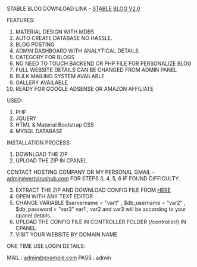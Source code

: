 STABLE BLOG DOWNLOAD LINK - [STABLE BLOG V2.0](https://github.com/tamzid958/blog/releases/tag/v2.0)

FEATURES:
1. MATERIAL DESIGN WITH MDB5
2. AUTO CREATE DATABASE NO HASSLE.
3. BLOG POSTING
4. ADMIN DASHBOARD WITH ANALYTICAL DETAILS
5. CATEGORY FOR BLOGS
6. NO NEED TO TOUCH BACKEND OR PHP FILE FOR PERSONALIZE BLOG
7. FULL WEBSITE DETAILS CAN BE CHANGED FROM ADMIN PANEL
8. BULK MAILING SYSTEM AVAILABLE
9. GALLERY AVAILABLE
10. READY FOR GOOGLE ADSENSE OR AMAZON AFFILIATE


USED:
1. PHP
2. JQUERY
3. HTML & Material Bootstrap CSS
4. MYSQL DATABASE

INSTALLATION PROCESS:
1. DOWNLOAD THE ZIP
2. UPLOAD THE ZIP IN CPANEL

CONTACT HOSTING COMPANY OR MY PERSONAL GMAIL - admin@mrtvirushub.com FOR STEPS  3, 4, 5, 6
IF FOUND DIFFICULTY.

3. EXTRACT THE ZIP AND DOWNLOAD CONFIG FILE FROM [HERE](https://drive.google.com/file/d/1UlFt-y81lQPkh9JMwZ1zSrMdQctAQVom/view?usp=sharing)
4. OPEN WITH ANY TEXT EDITOR
5. CHANGE VARIABLE $servername = "var1" , $db_username = "var2" , $db_password = "var3"
   var1 , var2 and var3 will be according to your cpanel details. 
6. UPLOAD THE CONFIG FILE IN CONTROLLER FOLDER (/controller/) IN CPANEL
7. VISIT YOUR WEBSITE BY DOMAIN NAME

ONE TIME USE LOGIN DETAILS:

MAIL : admin@example.com
PASS : admin

